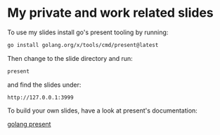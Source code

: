 # My private and work related slides

To use my slides install go's present tooling by running:

```sh
go install golang.org/x/tools/cmd/present@latest
```

Then change to the slide directory and run:

```sh
present
```

and find the slides under:

`http://127.0.0.1:3999`

To build your own slides, have a look at present's documentation:

[golang present](https://pkg.go.dev/golang.org/x/tools/present#section-sourcefiles)